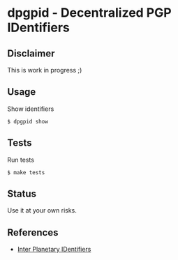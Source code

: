 # dpgpid - Decentralized PGP IDentifiers

## Disclaimer

This is work in progress ;)

## Usage

Show identifiers

```shell
$ dpgpid show
```

## Tests

Run tests

```shell
$ make tests
```

## Status

Use it at your own risks.

## References

* [Inter Planetary IDentifiers](https://did-ipid.github.io/ipid-did-method/)
